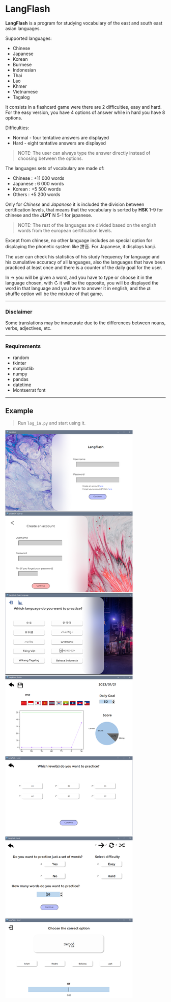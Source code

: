 # LangFlash

__LangFlash__ is a program for studying vocabulary of the east and south east asian languages.
 
Supported languages:

  * Chinese
  * Japanese
  * Korean
  * Burmese 
  * Indonesian
  * Thai
  * Lao
  * Khmer
  * Vietnamese
  * Tagalog

It consists in a flashcard game were there are 2 difficulties, easy and hard. For the easy version, you have 4 options of answer while in hard you have 8 options.

Difficulties:

* Normal	- four tentative answers are displayed
* Hard	- eight tentative answers are displayed

> NOTE: The user can always type the answer directly instead of choosing between the options. 

The languages sets of vocabulary are made of:

* Chinese	: +11 000 words
* Japanese	: 6 000 words
*	Korean 	: +5 500 words
*	Others	: +5 200 words

Only for *Chinese* and *Japanese* it is included the division between certification levels, that means that the vocabulary is sorted by **HSK** 1-9 for chinese and the **JLPT** N 5-1 for japanese. 

> NOTE: The rest of the languages are divided based on the english words from the european certification levels.

Except from chinese, no other language includes an special option for displaying the phonetic system like 拼音. For Japanese, it displays kanji.

The user can check his statistics of his study frequency for language and his cumulative accuracy of all languages, also the languages that have been practiced at least once and there is a counter of the daily goal for the user.


In → you will be given a word, and you have to type or choose it in the language chosen, with ↻ it will be the opposite, you will be displayed the word in that language and you have to answer it in english, and the ⇄ shuffle option will be the mixture of that game.

---
### Disclaimer

Some translations may be innacurate due to the differences between nouns, verbs, adjectives, etc.

---

### Requirements

* random
* tkinter
* matplotlib
* numpy
* pandas
* datetime
* Montserrat font

---
## Example

> Run `log_in.py` and start using it.

![3](assets/example/p1.png)
![3](assets/example/p2.png)
![3](assets/example/p3.png)
![3](assets/example/p4.png)
![3](assets/example/p5.png)
![3](assets/example/p6.png)
![3](assets/example/p7.png)